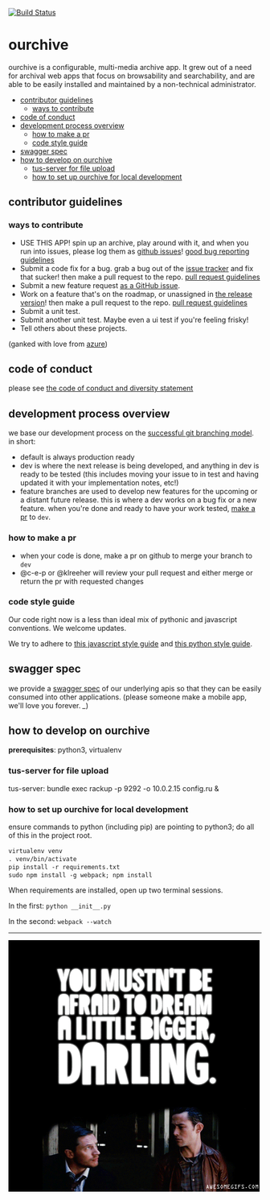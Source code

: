 [![Build Status](https://travis-ci.org/c-e-p/ourchive.svg?branch=travis-ci)](https://travis-ci.org/c-e-p/ourchive)

# ourchive

ourchive is a configurable, multi-media archive app. It grew out of a need for archival web apps that focus on browsability and searchability, and are able to be easily installed and maintained by a non-technical administrator.

<!-- MarkdownTOC -->

- [contributor guidelines](#contributor-guidelines)
    - [ways to contribute](#ways-to-contribute)
- [code of conduct](#code-of-conduct)
- [development process overview](#development-process-overview)
    - [how to make a pr](#how-to-make-a-pr)
    - [code style guide](#code-style-guide)
- [swagger spec](#swagger-spec)
- [how to develop on ourchive](#how-to-develop-on-ourchive)
    - [tus-server for file upload](#tus-server-for-file-upload)
    - [how to set up ourchive for local development](#how-to-set-up-ourchive-for-local-development)

<!-- /MarkdownTOC -->

<a name="contributor-guidelines"></a>
## contributor guidelines

<a name="ways-to-contribute"></a>
### ways to contribute

- USE THIS APP! spin up an archive, play around with it, and when you run into issues, please log them as [github issues]()! [good bug reporting guidelines](https://www.joelonsoftware.com/2000/11/08/painless-bug-tracking/)
- Submit a code fix for a bug. grab a bug out of the [issue tracker]() and fix that sucker! then make a pull request to the repo. [pull request guidelines]()
- Submit a new feature request [as a GitHub issue]().
- Work on a feature that's on the roadmap, or unassigned in [the release version]()! then make a pull request to the repo. [pull request guidelines]()
- Submit a unit test.
- Submit another unit test. Maybe even a ui test if you're feeling frisky!
- Tell others about these projects.

(ganked with love from [azure](https://azure.github.io/guidelines/))

<a name="code-of-conduct"></a>
## code of conduct

please see [the code of conduct and diversity statement](codeofconduct.md)

<a name="development-process-overview"></a>
## development process overview

we base our development process on the [successful git branching model](http://nvie.com/posts/a-successful-git-branching-model/). in short:

- default is always production ready
- dev is where the next release is being developed, and anything in dev is ready to be tested (this includes moving your issue to in test and having updated it with your implementation notes, etc!)
- feature branches are used to develop new features for the upcoming or a distant future release. this is where a dev works on a bug fix or a new feature. when you're done and ready to have your work tested, [make a pr]() to `dev`.

<a name="how-to-make-a-pr"></a>
### how to make a pr

- when your code is done, make a pr on github to merge your branch to `dev`
- @c-e-p or @klreeher will review your pull request and either merge or return the pr with requested changes

<a name="code-style-guide"></a>
### code style guide

Our code right now is a less than ideal mix of pythonic and javascript conventions. We welcome updates.

We try to adhere to [this javascript style guide](https://github.com/airbnb/javascript) and [this python style guide](https://www.python.org/dev/peps/pep-0008/).

<a name="swagger-spec"></a>
## swagger spec

we provide a [swagger spec](https://swagger.io/docs/specification/2-0/paths-and-operations/) of our underlying apis so that they can be easily consumed into other applications. (please someone make a mobile app, we'll love you forever. *_*)

<a name="how-to-develop-on-ourchive"></a>
## how to develop on ourchive

**prerequisites**: python3, virtualenv

<a name="tus-server-for-file-upload"></a>
### tus-server for file upload
tus-server: bundle exec rackup -p 9292 -o 10.0.2.15 config.ru &

<a name="how-to-set-up-ourchive-for-local-development"></a>
### how to set up ourchive for local development

ensure commands to python (including pip) are pointing to python3; do all of this in the project root.

    virtualenv venv
    . venv/bin/activate
    pip install -r requirements.txt
    sudo npm install -g webpack; npm install

When requirements are installed, open up two terminal sessions.

In the first: `python __init__.py`

In the second: `webpack --watch`

---

![Dream a bit bigger, darling.](inception-dream-bigger.gif)